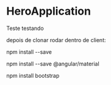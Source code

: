# HeroApplication
Teste testando

depois de clonar rodar dentro de client:

npm install --save

npm install --save @angular/material

npm install bootstrap
